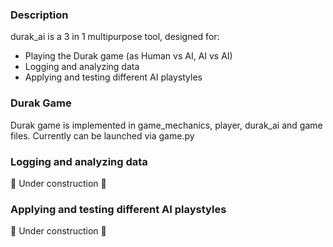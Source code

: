 ### Description

durak_ai is a 3 in 1 multipurpose tool, designed for:
- Playing the Durak game (as Human vs AI, AI vs AI)
- Logging and analyzing data
- Applying and testing different AI playstyles

### Durak Game

Durak game is implemented in game_mechanics, player, durak_ai and game files. Currently can be launched via game.py

### Logging and analyzing data

🚧 Under construction 🚧

### Applying and testing different AI playstyles

🚧 Under construction 🚧
